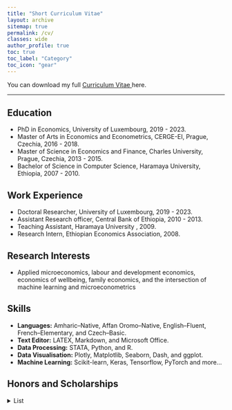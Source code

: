 ```yaml
---
title: "Short Curriculum Vitae"
layout: archive
sitemap: true
permalink: /cv/
classes: wide
author_profile: true
toc: true
toc_label: "Category"
toc_icon: "gear"
---
```

<!--
## Alemayehu D. Taye
[Email](mailto:alemsight@gmail.com) | [LinkedIn](https://www.linkedin.com/in/alex2446/) | [GitHub](https://github.com/alextaye)
--> 
<i class='fas fa-download' style='font-size:18px'></i> You can download my full <a target="_blank" href="/_pages/Taye_cv.pdf">Curriculum Vitae <i class="far fa-file-pdf"></i></a> here.

***

## <i class='fas fa-graduation-cap' style='font-size:20px'></i> Education

- PhD in Economics, University of Luxembourg, 2019 - 2023.
- Master of Arts in Economics and Econometrics, CERGE-EI, Prague, Czechia, 2016 - 2018.
- Master of Science in Economics and Finance, Charles University, Prague, Czechia, 2013 - 2015.
- Bachelor of Science in Computer Science, Haramaya University, Ethiopia, 2007 - 2010.


## <i class='fas fa-briefcase' style='font-size:20px'></i> Work Experience
- Doctoral Researcher, University of Luxembourg, 2019 - 2023.
- Assistant Research officer, Central Bank of Ethiopia, 2010 - 2013.
- Teaching Assistant, Haramaya University , 2009.
- Research Intern, Ethiopian Economics Association, 2008.


## <i class='fas fa-puzzle-piece' style='font-size:20px'></i> Research Interests
- Applied microeconomics, labour and development economics, economics of wellbeing, family economics,
and the intersection of machine learning and microeconometrics

## <i class='far fa-list-alt' style='font-size:20px'></i> Skills
+ **Languages:** Amharic–Native, Affan Oromo–Native, English–Fluent, French–Elementary, and Czech–Basic.
+ **Text Editor:** LATEX, Markdown, and Microsoft Office.
+ **Data Processing:** STATA, Python, and R.
+ **Data Visualisation:** Plotly, Matplotlib, Seaborn, Dash, and ggplot.
+ **Machine Learning:** Scikit-learn, Keras, Tensorflow, PyTorch and more...


## <i class='fas fa-award' style='font-size:20px'></i> Honors and Scholarships 
<details>
<summary>List</summary>
<ul>
  <li>“PRIDE” PhD Scholarship, Fonds National de la Recherche Luxembourg (FNR), 2019.</li>
  <li>Direct admission with full scholarships, CERGE-EI, 2015.</li>
  <li>Scholarships for excellent results in the final general Exam, Czech Ministry of Education, 2015.</li>
  <li>Czech government full scholarships for graduate students with an outstanding curriculum, 2013.</li>
  <li>BA in Economics with Great Distinction [Ranked 1st], Haramaya University, 2010.</li>
 </ul>
</details>


